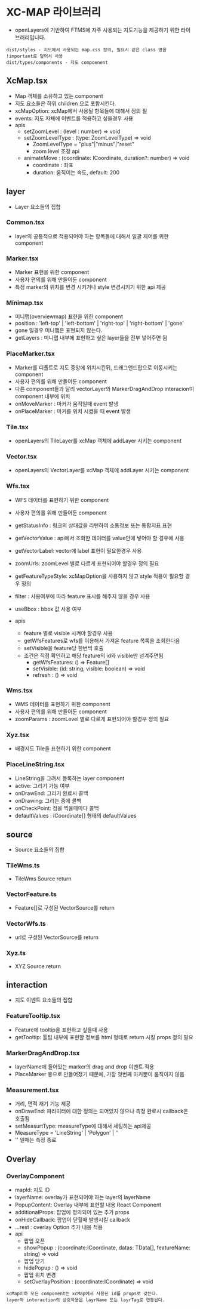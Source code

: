 # XC-MAP 라이브러리
- openLayers에 기반하여 FTMS에 자주 사용되는 지도기능을 제공하기 위한 라이브러리입니다.

```
dist/styles - 지도에서 사용되는 map.css 정의, 필요시 같은 class 명을 !important로 덮어서 사용
dist/types/components - 지도 compoenent
```

## XcMap.tsx
* Map 객체를 소유하고 있는 component
* 지도 요소들은 하위 children 으로 포함시킨다.
* xcMapOption: xcMap에서 사용될 항목들에 대해서 정의 필 
* events: 지도 자체에 이벤트를 적용하고 싶을경우 사용
* apis
  * setZoomLevel : (level : number) => void 
  * setZoomLevelType : (type: ZoomLevelType) => void
    * ZoomLevelType = "plus"|"minus"|"reset"
    * zoom level 조정 api
  * animateMove : (coordinate: ICoordinate, duration?: number) => void
    * coordinate : 좌표
    * duration: 움직이는 속도, default: 200
## layer
* Layer 요소들의 집합
### Common.tsx
- layer의 공통적으로 적용되어야 하는 항목들에 대해서 일괄 제어를 위한 component
### Marker.tsx
- Marker 표현을 위한 component
- 사용자 편의를 위해 만들어둔 component
- 특정 marker의 위치를 변경 시키거나 style 변경시키기 위한 api 제공
### Minimap.tsx
- 미니맵(overviewmap) 표현을 위한 component
- position : 'left-top' | 'left-bottom' | 'right-top' | 'right-bottom' | 'gone'
- gone 일경우 미니맵은 표현되지 않는다.
- getLayers : 미니맵 내부에 표현하고 싶은 layer들을 전부 넣어주면 됨
### PlaceMarker.tsx
- Marker를 디폴트로 지도 중앙에 위치시킨뒤, 드래그앤드랍으로 이동시키는 component
- 사용자 편의를 위해 만들어둔 component
- 다른 component들과 달리 vectorLayer와 MarkerDragAndDrop interacion이 component 내부에 위치
- onMoveMarker : 마커가 움직일때 event 발생
- onPlaceMarker : 마커를 위치 시켰을 때 event 발생
### Tile.tsx
- openLayers의 TileLayer를 xcMap 객체에 addLayer 시키는 component
### Vector.tsx
- openLayers의 VectorLayer를 xcMap 객체에 addLayer 시키는 component
### Wfs.tsx
- WFS 데이터를 표현하기 위한 component
- 사용자 편의를 위해 만들어둔 component
- getStatusInfo : 링크의 상태값을 리턴하여 소통정보 또는 통합지표 표현
- getVectorValue : api에서 조회한 데이터를 value안에 넣어야 할 경우에 사용
- getVectorLabel: vector에 label 표현이 필요한경우 사용
- zoomUrls: zoomLevel 별로 다르게 표현되어야 할경우 정의 필요
- getFeatureTypeStyle: xcMapOption을 사용하지 않고 style 적용이 필요할 경우 정의
- filter : 사용여부에 따라 feature 표시를 해주지 않을 경우 사용
- useBbox : bbox 값 사용 여부

- apis
  - feature 별로 visible 시켜야 할경우 사용
  - getWfsFeatures로 wfs를 이용해서 가져온 feature 목록을 조회한다음
  - setVisible을 feature당 한번씩 호출
  - 조건은 직접 확인하고 해당 feature의 id와 visible만 넘겨주면됨
    - getWfsFeatures: () => Feature[]
    - setVisible: (id: string, visible: boolean) => void
    - refresh : () => void
### Wms.tsx
- WMS 데이터를 표현하기 위한 component
- 사용자 편의를 위해 만들어둔 component
- zoomParams : zoomLevel 별로 다르게 표현되어야 할경우 정의 필요
### Xyz.tsx
- 배경지도 Tile을 표현하기 위한 component
### PlaceLineString.tsx
- LineString을 그려서 등록하는 layer component
- active: 그리기 가능 여부
- onDrawEnd: 그리기 완료시 콜백
- onDrawing: 그리는 중에 콜백
- onCheckPoint: 점을 찍을때마다 콜백
- defaultValues : ICoordinate[] 형태의 defaultValues
## source
* Source 요소들의 집합
### TileWms.ts
- TileWms Source return
### VectorFeature.ts
- Feature[]로 구성된 VectorSource를 return
### VectorWfs.ts
- url로 구성된 VectorSource를 return
### Xyz.ts
- XYZ Source return
## interaction
* 지도 이벤트 요소들의 집합
### FeatureTooltip.tsx
- Feature에 tooltip을 표현하고 싶을때 사용
- getTooltip: 툴팁 내부에 표현할 정보를 html 형태로 return 시킬 props 정의 필요 
### MarkerDragAndDrop.tsx
- layerName에 들어있는 marker의 drag and drop 이벤트 적용
- PlaceMarker 용으로 만들어졌기 때문에, 가장 첫번째 마커뿐이 움직이지 않음
### Measurement.tsx
- 거리, 면적 재기 기능 제공
- onDrawEnd: 파라미터에 대한 정의는 되어있지 않으나 측정 완료시 callback은 호출됨
- setMeasurtType: measureType에 대해서 세팅하는 api제공
- MeasureType = 'LineString' | 'Polygon' | ''
- '' 일때는 측정 종료

## Overlay
### OverlayComponent
- mapId: 지도 ID
- layerName: overlay가 표현되어야 하는 layer의 layerName
- PopupContent: Overlay 내부에 표현할 내용 React Component
- additionalProps: 팝업에 정의되어 있는 추가 props
- onHideCallback: 팝업이 닫힐때 발생시킬 callback
- ...rest : overlay Option 추가 내용 적용
- api
  - 팝업 오픈 
  - showPopup : (coordinate:ICoordinate, datas: TData[], featureName: string) => void
  - 팝업 닫기
  - hidePopup : () => void
  - 팝업 위치 변경
  - setOverlayPosition : (coordinate:ICoordinate) => void


```
xcMap이하 모든 component는 xcMap에서 사용된 id를 props로 갖는다.
layer와 interaction의 상호작용은 layrName 또는 layrTag로 연동된다.
```
